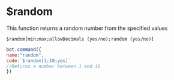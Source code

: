 # $random

This function returns a random number from the specified values

```text
$random[min;max;allowDecimals (yes/no);random (yes/no)]
```

```javascript
bot.command({
name:"random",
code:`$random[1;10;yes]`
//Returns a number between 1 and 10
})
```

